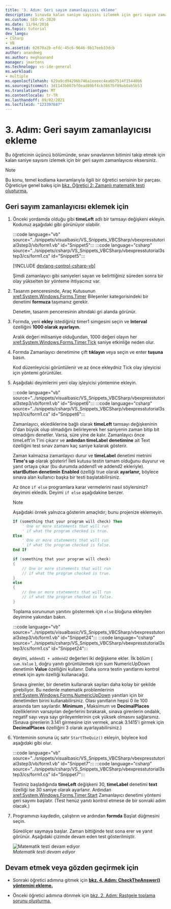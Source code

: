 ```yaml
---
title: '3. Adım: Geri sayım zamanlayıcısı ekleme'
description: Sınavda kalan saniye sayısını izlemek için geri sayım zamanlayıcısı ekleme hakkında bilgi edinmek için.
ms.custom: SEO-VS-2020
ms.date: 11/04/2016
ms.topic: tutorial
dev_langs:
- CSharp
- VB
ms.assetid: 62670a2b-efdc-45c6-9646-9b17eeb33dcb
author: anandmeg
ms.author: meghaanand
manager: jmartens
ms.technology: vs-ide-general
ms.workload:
- multiple
ms.openlocfilehash: 629a9cd94296b746a1eeeec4ea6b7514f15440b6
ms.sourcegitcommit: 3d1143b007bf0ead80bf4cb3867bf89ab0ab5b53
ms.translationtype: MT
ms.contentlocale: tr-TR
ms.lasthandoff: 09/02/2021
ms.locfileid: "123397687"
---
```

# <a name="step-3-add-a-countdown-timer"></a>3. Adım: Geri sayım zamanlayıcısı ekleme

Bu öğreticinin üçüncü bölümünde, sınav sınavlarının bitimini takip etmek için kalan saniye sayısını izlemek için bir geri sayım zamanlayıcısı eksersiniz.

> [!NOTE]
> Bu konu, temel kodlama kavramlarıyla ilgili bir öğretici serisinin bir parçası. Öğreticiye genel bakış için [bkz. Öğretici 2: Zamanlı matematik testi oluşturma.](../ide/tutorial-2-create-a-timed-math-quiz.md)

## <a name="to-add-a-countdown-timer"></a>Geri sayım zamanlayıcısı eklemek için

1. Önceki yordamda olduğu gibi **timeLeft** adlı bir tamsayı değişkeni ekleyin. Kodunuz aşağıdaki gibi görünüyor olabilir.

     :::code language="vb" source="../snippets/visualbasic/VS_Snippets_VBCSharp/vbexpresstutorial3step3/vb/form1.vb" id="Snippet5":::
     :::code language="csharp" source="../snippets/csharp/VS_Snippets_VBCSharp/vbexpresstutorial3step3/cs/form1.cs" id="Snippet5":::

     [!INCLUDE [devlang-control-csharp-vb](./includes/devlang-control-csharp-vb.md)]

     Şimdi zamanlayıcı gibi saniyeleri sayan ve belirttiğiniz süreden sonra bir olay yükselten bir yönteme ihtiyacınız var.

2. Tasarım penceresinde, Araç Kutusunun <xref:System.Windows.Forms.Timer> Bileşenler  kategorisindeki bir denetimi **formuza** taşımanız gerekir.

     Denetim, tasarım penceresinin altındaki gri alanda görünür.

3. Formda, yeni **ekley** istediğiniz timer1 simgesini seçin ve **Interval** özelliğini **1000 olarak ayarlayın.**

     Aralık değeri milisaniye olduğundan, 1000 değeri olayın her <xref:System.Windows.Forms.Timer.Tick> saniye etkinliğe neden olur.

4. Formda Zamanlayıcı denetimine çift **tıklayın** veya seçin ve enter **tuşuna** basın.

     Kod düzenleyicisi görüntülenir ve az önce ekleydniz Tick olay işleyicisi için yöntemi görüntüler.

5. Aşağıdaki deyimlerini yeni olay işleyicisi yöntemine ekleyin.

     :::code language="vb" source="../snippets/visualbasic/VS_Snippets_VBCSharp/vbexpresstutorial3step3/vb/form1.vb" id="Snippet6":::
     :::code language="csharp" source="../snippets/csharp/VS_Snippets_VBCSharp/vbexpresstutorial3step3/cs/form1.cs" id="Snippet6":::

     Zamanlayıcı, eklediklerine bağlı olarak **timeLeft** tamsayı değişkeninin 0'dan büyük olup olmadığını belirleyerek her saniyenin zaman bitip bit olmadığını denetler. Varsa, süre yine de kalır. Zamanlayıcı önce timeLeft'in 1'ini çıkarır ve **ardından timeLabel** **denetimine** ait Text özelliğini test sınav zamanı kaç saniye kalarak gösterir.

     Zaman kalmazsa zamanlayıcı durur ve **timeLabel** denetimi metnini **Time's up** olarak gösterir! İleti kutusu testin tamam olduğunu duyurur ve yanıt ortaya çıkar (bu durumda addend1 ve addend2 ekleriyle). **startButton denetimin** **Enabled** özelliği true olarak **ayarlanır,** böylece sınava alan kullanıcı başka bir testi başlatabilirsiniz.

     Az önce `if else` programlara karar vermelerini nasıl söylersiniz? deyimini ekledik. Deyimi `if else` aşağıdakine benzer.

    > [!NOTE]
    > Aşağıdaki örnek yalnızca gösterim amaçlıdır; bunu projenize eklemeyin.

    ```vb
    If (something that your program will check) Then
        ' One or more statements that will run
        ' if what the program checked is true.
    Else
        ' One or more statements that will run
        ' if what the program checked is false.
    End If
    ```

    ```csharp
    if (something that your program will check)
    {
        // One or more statements that will run
        // if what the program checked is true.
    }
    else
    {
        // One or more statements that will run
        // if what the program checked is false.
    }
    ```

     Toplama sorununun yanıtını göstermek için `else` bloğuna ekleyilen deyimine yakından bakın.

     :::code language="vb" source="../snippets/visualbasic/VS_Snippets_VBCSharp/vbexpresstutorial3step3/vb/form1.vb" id="Snippet24":::
     :::code language="csharp" source="../snippets/csharp/VS_Snippets_VBCSharp/vbexpresstutorial3step3/cs/form1.cs" id="Snippet24":::

     deyimi, `addend1 + addend2` değerleri iki değişkene ekler. İlk bölüm ( `sum.Value` ), doğru yanıtı görüntülemek için sum NumericUpDown denetimin **Value** özelliğini kullanır. Daha sonra testin yanıtlarını kontrol etmek için aynı özelliği kullanacağız.

     Sınava girenler, bir denetim kullanarak sayıları daha kolay bir şekilde girebiliyor. Bu nedenle matematik problemlerinin <xref:System.Windows.Forms.NumericUpDown> yanıtları için bir denetimden birini kullanabilirsiniz. Olası yanıtların hepsi 0 ile 100 arasında tam sayılardır. **Minimum** **,** Maksimum ve **DecimalPlaces** özelliklerinin varsayılan değerlerini bırakarak, sınava girenlerin ondalık, negatif sayı veya sayı girileyemlerinin çok yüksek olmasını sağlarsınız. (Sınava girenlerin 3.141 girmesine izin vermek, ancak 3.1415'i girmek için **DecimalPlaces** özelliğini 3 olarak ayarlayabilirsiniz.)

6. Yönteminin sonuna üç satır `StartTheQuiz()` ekleyin, böylece kod aşağıdaki gibi olur.

     :::code language="vb" source="../snippets/visualbasic/VS_Snippets_VBCSharp/vbexpresstutorial3step3/vb/form1.vb" id="Snippet7":::
     :::code language="csharp" source="../snippets/csharp/VS_Snippets_VBCSharp/vbexpresstutorial3step3/cs/form1.cs" id="Snippet7":::

     Testiniz başladığında **timeLeft** değişkeni 30, **timeLabel** denetimi **text** özelliği ise 30 saniye olarak ayarlanır. Ardından <xref:System.Windows.Forms.Timer.Start> Zamanlayıcı denetimi yöntemi geri sayımı başlatır. (Test henüz yanıtı kontrol etmese de bir sonraki adım olacak.)

7. Programınızı kaydedin, çalıştırın ve ardından **formda** Başlat düğmesini seçin.

     Süreölçer saymaya başlar. Zaman bittiğinde test sona erer ve yanıt görünür. Aşağıdaki çizimde devam eden test gösterilmiştir.

     ![Matematik testi devam ediyor](../ide/media/express_addcountdown.png)<br/>
*Matematik testi devam ediyor*

## <a name="to-continue-or-review"></a>Devam etmek veya gözden geçirmek için

- Sonraki öğretici adımına gitmek için **[bkz. 4. Adım: CheckTheAnswer() yöntemini ekleme.](../ide/step-4-add-the-checktheanswer-parens-method.md)**

- Önceki öğretici adımına dönmek için [bkz. 2. Adım: Rastgele toplama sorunu oluşturma.](../ide/step-2-create-a-random-addition-problem.md)
